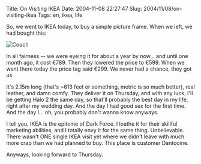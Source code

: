 Title: On Visiting IKEA
Date: 2004-11-08 22:27:47
Slug: 2004/11/08/on-visiting-ikea
Tags: en, ikea, life


So, we went to IKEA today, to buy a simple picture frame. When we left, we had
bought this:

![Couch][1]

In all fairness -- we were eyeing it for about a year by now… and until one
month ago, it cost €789. Then they lowered the price to €599. When we went
there today the price tag said €299. We never had a chance, they got us.

It's 2.15m long (that's ~613 feet or something, metric is so much better),
real leather, and damn comfy. They deliver it on Thursday, and with any luck,
I'll be getting Halo 2 the same day, so that'll probably the best day in my
life, right after my wedding day. And the day I had good sex for the first
time. And the day I… oh, you probably don't wanna know anyways.

I tell you, IKEA is the epitome of Dark Force. I loathe it for their skillful
marketing abilities, and I totally envy it for the same thing. Unbelievable.
There wasn't ONE single IKEA visit yet where we didn't leave with much more
crap than we had planned to buy. This place is customer Dantooine.

Anyways, looking forward to Thursday.

   [1]: http://docs.g-blog.net/bilder_etc/ektorp.jpg
